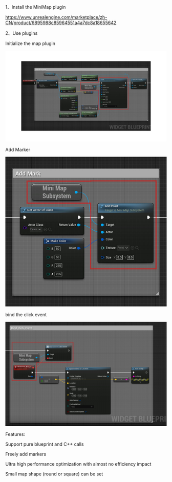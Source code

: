 1、Install the MiniMap plugin

https://www.unrealengine.com/marketplace/zh-CN/product/6895988c85964551a4a7dc8a18655642


2、Use plugins

Initialize the map plugin

![image](https://raw.githubusercontent.com/kx500/MiniMap/main/QQ%E6%88%AA%E5%9B%BE20221201133247.jpg)



Add Marker

![image](https://raw.githubusercontent.com/kx500/MiniMap/main/QQ%E6%88%AA%E5%9B%BE20221201133323.jpg)



bind the click event

![image](https://raw.githubusercontent.com/kx500/MiniMap/main/QQ%E6%88%AA%E5%9B%BE20221201133341.jpg)



Features:

Support pure blueprint and C++ calls

Freely add markers

Ultra high performance optimization with almost no efficiency impact

Small map shape (round or square) can be set

